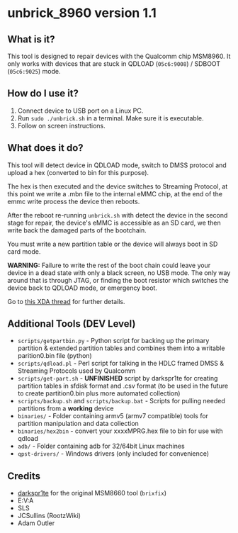 unbrick_8960 version 1.1
=================================

## What is it?
 
This tool is designed to repair devices with the Qualcomm chip MSM8960.
It only works with devices that are stuck in QDLOAD (`05c6:9008`) / SDBOOT (`05c6:9025`) mode.

## How do I use it?

1. Connect device to USB port on a Linux PC.
2. Run `sudo ./unbrick.sh` in a terminal. Make sure it is executable.
3. Follow on screen instructions.

## What does it do?

This tool will detect device in QDLOAD mode, switch to DMSS protocol and upload a hex (converted to bin for this purpose).

The hex is then executed and the device switches to Streaming Protocol, at this point we write a .mbn file to the internal
eMMC chip, at the end of the emmc write process the device then reboots.

After the reboot re-running `unbrick.sh` with detect the device in the second stage for repair, 
the device's eMMC is accessible as an SD card, we then write back the damaged parts of the bootchain.

You must write a new partition table or the device will always boot in SD card mode.

**WARNING:** Failure to write the rest of the boot chain could leave your device in a dead state
with only a black screen, no USB mode. The only way around that is through JTAG, or finding the boot resistor
which switches the device back to QDLOAD mode, or emergency boot.

Go to [this XDA thread](http://forum.xda-developers.com/showthread.php?t=1914359) for further details.


## Additional Tools (DEV Level) 

* `scripts/getpartbin.py` - Python script for backing up the primary partition & extended partition tables and combines them into a
writable parition0.bin file (python)
* `scripts/qdload.pl` - Perl script for talking in the HDLC framed DMSS & Streaming Protocols used by Qualcomm
* `scripts/get-part.sh` - **UNFINISHED** script by darkspr1te for creating partition tables in sfdisk format and .csv format
(to be used in the future to create partition0.bin plus more automated collection)
* `scripts/backup.sh` and `scripts/backup.bat` - Scripts for pulling needed partitions from a **working** device
* `binaries/` - Folder containing armv5 (armv7 compatible) tools for partition manipulation and data collection
* `binaries/hex2bin` - convert your xxxxMPRG.hex file to bin for use with qdload
* `adb/` - Folder containing adb for 32/64bit Linux machines
* `qpst-drivers/` - Windows drivers (only included for convenience)

 
## Credits

* [darkspr1te](https://github.com/mohammad92) for the original MSM8660 tool (`brixfix`)
* E:V:A
* SLS
* JCSullins (RootzWiki)
* Adam Outler
